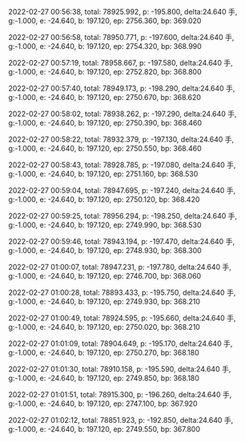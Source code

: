 2022-02-27 00:56:38, total: 78925.992, p: -195.800, delta:24.640 手, g:-1.000, e: -24.640, b: 197.120, ep: 2756.360, bp: 369.020

2022-02-27 00:56:58, total: 78950.771, p: -197.600, delta:24.640 手, g:-1.000, e: -24.640, b: 197.120, ep: 2754.320, bp: 368.990

2022-02-27 00:57:19, total: 78958.667, p: -197.580, delta:24.640 手, g:-1.000, e: -24.640, b: 197.120, ep: 2752.820, bp: 368.800

2022-02-27 00:57:40, total: 78949.173, p: -198.290, delta:24.640 手, g:-1.000, e: -24.640, b: 197.120, ep: 2750.670, bp: 368.620

2022-02-27 00:58:02, total: 78938.262, p: -197.290, delta:24.640 手, g:-1.000, e: -24.640, b: 197.120, ep: 2750.390, bp: 368.460

2022-02-27 00:58:22, total: 78932.379, p: -197.130, delta:24.640 手, g:-1.000, e: -24.640, b: 197.120, ep: 2750.550, bp: 368.460

2022-02-27 00:58:43, total: 78928.785, p: -197.080, delta:24.640 手, g:-1.000, e: -24.640, b: 197.120, ep: 2751.160, bp: 368.530

2022-02-27 00:59:04, total: 78947.695, p: -197.240, delta:24.640 手, g:-1.000, e: -24.640, b: 197.120, ep: 2750.120, bp: 368.420

2022-02-27 00:59:25, total: 78956.294, p: -198.250, delta:24.640 手, g:-1.000, e: -24.640, b: 197.120, ep: 2749.990, bp: 368.530

2022-02-27 00:59:46, total: 78943.194, p: -197.470, delta:24.640 手, g:-1.000, e: -24.640, b: 197.120, ep: 2748.930, bp: 368.300

2022-02-27 01:00:07, total: 78947.231, p: -197.780, delta:24.640 手, g:-1.000, e: -24.640, b: 197.120, ep: 2746.700, bp: 368.060

2022-02-27 01:00:28, total: 78893.433, p: -195.750, delta:24.640 手, g:-1.000, e: -24.640, b: 197.120, ep: 2749.930, bp: 368.210

2022-02-27 01:00:49, total: 78924.595, p: -195.660, delta:24.640 手, g:-1.000, e: -24.640, b: 197.120, ep: 2750.020, bp: 368.210

2022-02-27 01:01:09, total: 78904.649, p: -195.170, delta:24.640 手, g:-1.000, e: -24.640, b: 197.120, ep: 2750.270, bp: 368.180

2022-02-27 01:01:30, total: 78910.158, p: -195.590, delta:24.640 手, g:-1.000, e: -24.640, b: 197.120, ep: 2749.850, bp: 368.180

2022-02-27 01:01:51, total: 78915.300, p: -196.260, delta:24.640 手, g:-1.000, e: -24.640, b: 197.120, ep: 2747.100, bp: 367.920

2022-02-27 01:02:12, total: 78851.923, p: -192.850, delta:24.640 手, g:-1.000, e: -24.640, b: 197.120, ep: 2749.550, bp: 367.800